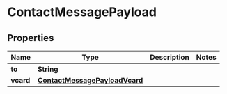 

# ContactMessagePayload


## Properties

| Name | Type | Description | Notes |
|------------ | ------------- | ------------- | -------------|
|**to** | **String** |  |  |
|**vcard** | [**ContactMessagePayloadVcard**](ContactMessagePayloadVcard.md) |  |  |



